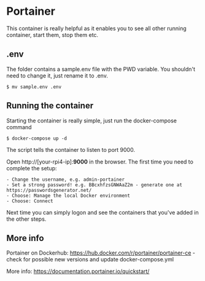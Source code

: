 # Portainer

This container is really helpful as it enables you to see all other running container, start them, stop them etc.

## .env
The folder contains a sample.env file with the PWD variable. You shouldn't need to change it, just rename it to .env.
```
$ mv sample.env .env
```

## Running the container
Starting the container is really simple, just run the docker-compose command

```
$ docker-compose up -d
```
The script tells the container to listen to port 9000. 

Open http://[your-rpi4-ip]:**9000** in the browser. The first time you need to complete the setup:
```
- Change the username, e.g. admin-portainer
- Set a strong password! e.g. BBcxhfzsGNWAaZ2m - generate one at https://passwordsgenerator.net/
- Choose: Manage the local Docker environment
- Choose: Connect
```

Next time you can simply logon and see the containers that you've added in the other steps.

## More info

Portainer on Dockerhub: https://hub.docker.com/r/portainer/portainer-ce - check for possible new versions and update docker-compose.yml

More info: https://documentation.portainer.io/quickstart/
